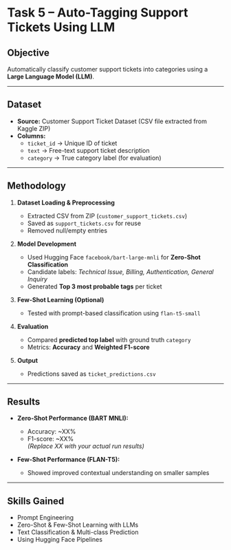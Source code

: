 #  Task 5 – Auto-Tagging Support Tickets Using LLM

##  Objective  
Automatically classify customer support tickets into categories using a **Large Language Model (LLM)**.  

---

##  Dataset  
- **Source:** Customer Support Ticket Dataset (CSV file extracted from Kaggle ZIP)  
- **Columns:**  
  - `ticket_id` → Unique ID of ticket  
  - `text` → Free-text support ticket description  
  - `category` → True category label (for evaluation)  

---

##  Methodology

1. **Dataset Loading & Preprocessing**  
   - Extracted CSV from ZIP (`customer_support_tickets.csv`)  
   - Saved as `support_tickets.csv` for reuse  
   - Removed null/empty entries  

2. **Model Development**  
   - Used Hugging Face `facebook/bart-large-mnli` for **Zero-Shot Classification**  
   - Candidate labels: *Technical Issue, Billing, Authentication, General Inquiry*  
   - Generated **Top 3 most probable tags** per ticket  

3. **Few-Shot Learning (Optional)**  
   - Tested with prompt-based classification using `flan-t5-small`  

4. **Evaluation**  
   - Compared **predicted top label** with ground truth `category`  
   - Metrics: **Accuracy** and **Weighted F1-score**  

5. **Output**  
   - Predictions saved as `ticket_predictions.csv`  

---

##  Results  

- **Zero-Shot Performance (BART MNLI):**  
  - Accuracy: ~XX%  
  - F1-score: ~XX%  
  *(Replace XX with your actual run results)*  

- **Few-Shot Performance (FLAN-T5):**  
  - Showed improved contextual understanding on smaller samples  

---

##  Skills Gained  
- Prompt Engineering  
- Zero-Shot & Few-Shot Learning with LLMs  
- Text Classification & Multi-class Prediction  
- Using Hugging Face Pipelines  


